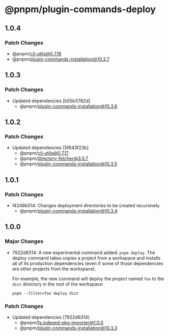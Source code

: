 # @pnpm/plugin-commands-deploy

## 1.0.4

### Patch Changes

- @pnpm/cli-utils@0.7.18
- @pnpm/plugin-commands-installation@10.3.7

## 1.0.3

### Patch Changes

- Updated dependencies [b55b3782d]
  - @pnpm/plugin-commands-installation@10.3.6

## 1.0.2

### Patch Changes

- Updated dependencies [5f643f23b]
  - @pnpm/cli-utils@0.7.17
  - @pnpm/directory-fetcher@3.0.7
  - @pnpm/plugin-commands-installation@10.3.5

## 1.0.1

### Patch Changes

- f4248b514: Changes deployment directories to be created recursively
  - @pnpm/plugin-commands-installation@10.3.4

## 1.0.0

### Major Changes

- 7922d6314: A new experimental command added: `pnpm deploy`. The deploy command takes copies a project from a workspace and installs all of its production dependencies (even if some of those dependencies are other projects from the workspace).

  For example, the new command will deploy the project named `foo` to the `dist` directory in the root of the workspace:

  ```
  pnpm --filter=foo deploy dist
  ```

### Patch Changes

- Updated dependencies [7922d6314]
  - @pnpm/fs.indexed-pkg-importer@1.0.0
  - @pnpm/plugin-commands-installation@10.3.3
